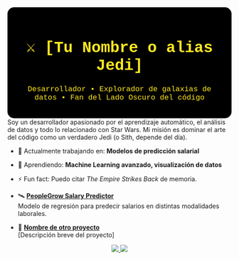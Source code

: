 <!-- Fondo animado estilo hiperespacio -->
<div style="background-color:black;padding:20px;border-radius:15px;color:#FFE81F;font-family:'Courier New', monospace;text-align:center;">
  <h1 style="font-size:2.5em;">⚔️ [Tu Nombre o alias Jedi]</h1>
  <p style="font-size:1.2em;">Desarrollador • Explorador de galaxias de datos • Fan del Lado Oscuro del código</p>
</div>
Soy un desarrollador apasionado por el aprendizaje automático, el análisis de datos y todo lo relacionado con Star Wars. Mi misión es dominar el arte del código como un verdadero Jedi (o Sith, depende del día).

- 🔭 Actualmente trabajando en: **Modelos de predicción salarial**
- 🌱 Aprendiendo: **Machine Learning avanzado, visualización de datos**
- ⚡ Fun fact: Puedo citar *The Empire Strikes Back* de memoria.
- 🛰️ **[PeopleGrow Salary Predictor](https://github.com/TU_USUARIO/peoplegrow-salary-predictor)**  
  Modelo de regresión para predecir salarios en distintas modalidades laborales.

- 💫 **[Nombre de otro proyecto](https://github.com/TU_USUARIO/NOMBRE)**  
  [Descripción breve del proyecto]
<p align="center">
  <a href="https://linkedin.com/in/tuusuario" target="_blank">
    <img src="https://img.shields.io/badge/LinkedIn-Jedi%20Alliance-blue?logo=linkedin&style=flat-square" />
  </a>
  <a href="mailto:tuemail@galaxy.com">
    <img src="https://img.shields.io/badge/Gmail-Send%20a%20holo-red?logo=gmail&style=flat-square" />
  </a>
</p>

